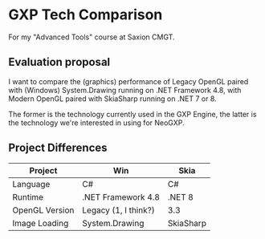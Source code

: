 # GXP Tech Comparison
For my "Advanced Tools" course at Saxion CMGT.

## Evaluation proposal
I want to compare the (graphics) performance of
 Legacy OpenGL paired with (Windows) System.Drawing running on .NET Framework 4.8,
 with Modern OpenGL paired with SkiaSharp running on .NET 7 or 8.

The former is the technology currently used in the GXP Engine,
the latter is the technology we're interested in using for NeoGXP.

## Project Differences
| Project | Win | Skia |
| ------- | --- | ---- |
| Language | C#	| C# |
| Runtime |	.NET Framework 4.8 | .NET 8 |
| OpenGL Version |	Legacy (1, I think?) | 3.3 |
| Image Loading |	System.Drawing | SkiaSharp |
